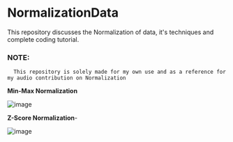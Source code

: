 # NormalizationData
This repository discusses the Normalization of data, it's techniques and complete coding tutorial.

### NOTE:
```  This repository is solely made for my own use and as a reference for my audio contribution on Normalization```

**Min-Max Normalization**

![image](https://user-images.githubusercontent.com/71919335/134398319-ae62ea0d-aaf9-4a3e-8ccc-5d90c793e8bc.png)

**Z-Score Normalization**-

![image](https://user-images.githubusercontent.com/71919335/133934944-9f0fe074-f24b-4efb-b18d-fd009586e2c6.png)

